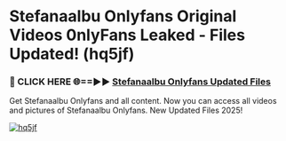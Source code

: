 # Stefanaalbu Onlyfans Original Videos 0nlyFans Leaked - Files Updated! (hq5jf)

<h3>🔴 CLICK HERE 🌐==►► <a href="https://tinyurl.com/ehrbuxhb" rel="nofollow">Stefanaalbu Onlyfans Updated Files</a></h3>

Get Stefanaalbu Onlyfans and all content. Now you can access all videos and pictures of Stefanaalbu Onlyfans. New Updated Files 2025!

[![hq5jf](https://i.imgur.com/lVYEuWS.gif)](https://tinyurl.com/ehrbuxhb)
